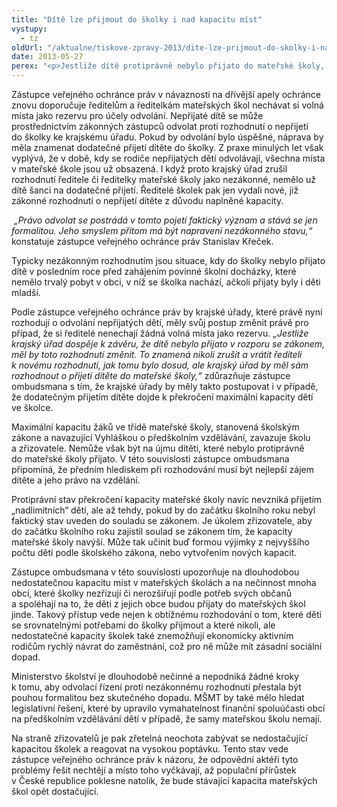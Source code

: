 ```yaml
---
title: "Dítě lze přijmout do školky i nad kapacitu míst"
vystupy:
  - tz
oldUrl: "/aktualne/tiskove-zpravy-2013/dite-lze-prijmout-do-skolky-i-nad-kapacitu-mist"
date: 2013-05-27
perex: "<p>Jestliže dítě protiprávně nebylo přijato do mateřské školy, měl by krajský úřad v odvolacím řízení dítě přijmout dodatečně, i kdyby tím došlo k překročení maximální kapacity míst ve školce. Je pak povinností zřizovatele, aby před zahájením školního roku uvedl školku do souladu se zákonem tím, že její kapacitu navýší.</p>"
---
```


<!-- imported from the old website -->

<p>Zástupce veřejného ochránce práv v návaznosti na dřívější apely ochránce znovu doporučuje ředitelům a ředitelkám mateřských škol nechávat si volná místa jako rezervu pro účely odvolání. Nepřijaté dítě se může prostřednictvím zákonných zástupců odvolat proti rozhodnutí o nepřijetí do školky ke krajskému úřadu. Pokud by odvolání bylo úspěšné, náprava by měla znamenat dodatečné přijetí dítěte do školky. Z praxe minulých let však vyplývá, že v době, kdy se rodiče nepřijatých dětí odvolávají, všechna místa v mateřské škole jsou už obsazená. I když proto krajský úřad zrušil rozhodnutí ředitele či ředitelky mateřské školy jako nezákonné, nemělo už dítě šanci na dodatečné přijetí. Ředitelé školek pak jen vydali nové, již zákonné rozhodnutí o nepřijetí dítěte z důvodu naplněné kapacity. </p><p> <em>„Právo odvolat se postrádá v tomto pojetí faktický význam a stává se jen formalitou. Jeho smyslem přitom má být napravení nezákonného stavu,“</em> konstatuje zástupce veřejného ochránce práv Stanislav Křeček. </p><p>Typicky nezákonným rozhodnutím jsou situace, kdy do školky nebylo přijato dítě v posledním roce před zahájením povinné školní docházky, které nemělo trvalý pobyt v obci, v níž se školka nachází, ačkoli přijaty byly i děti mladší. </p><p>Podle zástupce veřejného ochránce práv by krajské úřady, které právě nyní rozhodují o odvolání nepřijatých dětí, měly svůj postup změnit právě pro případ, že si ředitelé nenechají žádná volná místa jako rezervu. <em>„Jestliže krajský úřad dospěje k závěru, že dítě nebylo přijato v rozporu se zákonem, měl by toto rozhodnutí změnit. To znamená nikoli zrušit a vrátit řediteli k novému rozhodnutí, jak tomu bylo dosud, ale krajský úřad by měl sám rozhodnout o přijetí dítěte do mateřské školy,“</em> zdůrazňuje zástupce ombudsmana s tím, že krajské úřady by měly takto postupovat i v případě, že dodatečným přijetím dítěte dojde k překročení maximální kapacity dětí ve školce.</p><p>Maximální kapacitu žáků ve třídě mateřské školy, stanovená školským zákone a navazující Vyhláškou o předškolním vzdělávání, zavazuje školu a zřizovatele. Nemůže však být na újmu dítěti, které nebylo protiprávně do mateřské školy přijato. V této souvislosti zástupce ombudsmana připomíná, že předním hlediskem při rozhodování musí být nejlepší zájem dítěte a jeho právo na vzdělání.</p><p>Protiprávní stav překročení kapacity mateřské školy navíc nevzniká přijetím „nadlimitních“ dětí, ale až tehdy, pokud by do začátku školního roku nebyl faktický stav uveden do souladu se zákonem. Je úkolem zřizovatele, aby do začátku školního roku zajistil soulad se zákonem tím, že kapacity mateřské školy navýší. Může tak učinit buď formou výjimky z nejvyššího počtu dětí podle školského zákona, nebo vytvořením nových kapacit.</p><p>Zástupce ombudsmana v této souvislosti upozorňuje na dlouhodobou nedostatečnou kapacitu míst v mateřských školách a na nečinnost mnoha obcí, které školky nezřizují či nerozšiřují podle potřeb svých občanů a spoléhají na to, že děti z jejich obce budou přijaty do mateřských škol jinde. Takový přístup vede nejen k obtížnému rozhodování o tom, které děti se srovnatelnými potřebami do školky přijmout a které nikoli, ale nedostatečné kapacity školek také znemožňují ekonomicky aktivním rodičům rychlý návrat do zaměstnání, což pro ně může mít zásadní sociální dopad. </p><p>Ministerstvo školství je dlouhodobě nečinné a nepodniká žádné kroky k tomu, aby odvolací řízení proti nezákonnému rozhodnutí přestala být pouhou formalitou bez skutečného dopadu. MŠMT by také mělo hledat legislativní řešení, které by upravilo vymahatelnost finanční spoluúčasti obcí na předškolním vzdělávání dětí v případě, že samy mateřskou školu nemají.</p>Na straně zřizovatelů je pak zřetelná neochota zabývat se nedostačující kapacitou školek a reagovat na vysokou poptávku. Tento stav vede zástupce veřejného ochránce práv k názoru, že odpovědní aktéři tyto problémy řešit nechtějí a místo toho vyčkávají, až populační přírůstek v České republice poklesne natolik, že bude stávající kapacita mateřských škol opět dostačující.
